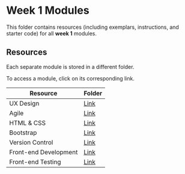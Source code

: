 # Week 1 Modules

This folder contains resources (including exemplars, instructions, and starter code) for all **week 1** modules.

## Resources

Each separate module is stored in a different folder.

To access a module, click on its corresponding link. 

| Resource | Folder |
| --- | --- |
| UX Design | [Link](./ux-design) |
| Agile | [Link](./agile) |
| HTML & CSS | [Link](./html-css) |
| Bootstrap | [Link](./bootstrap) |
| Version Control | [Link](./version-control) |
| Front-end Development | [Link](./front-end-development) |
| Front-end Testing | [Link](./front-end-testing) |
